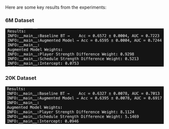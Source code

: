 
Here are some key results from the experiments:

### 6M Dataset

![6M Results](results/results_6M.png)

### 20K Dataset

![20K Results](results/results_20K.png)
